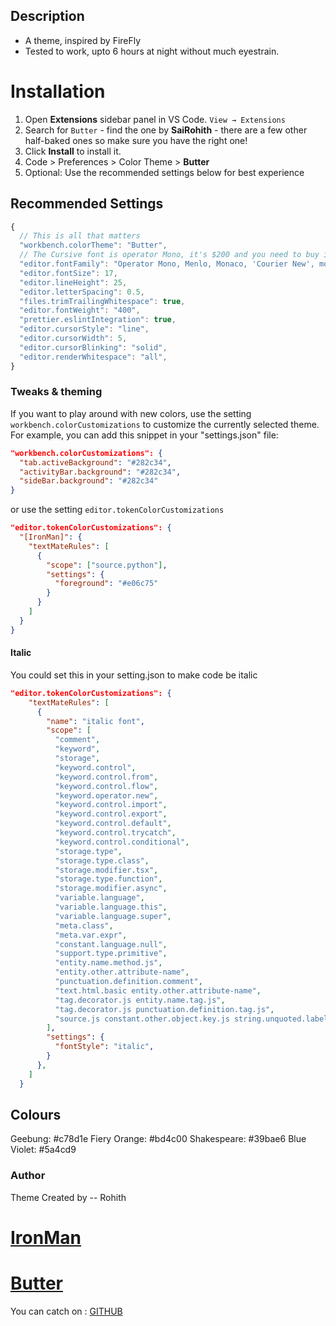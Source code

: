 ## Description

 * A theme, inspired by FireFly
 * Tested to work, upto 6 hours at night without much eyestrain.

# Installation

1. Open **Extensions** sidebar panel in VS Code. `View → Extensions`
2. Search for `Butter` - find the one by **SaiRohith** - there are a few other half-baked ones so make sure you have the right one!
3. Click **Install** to install it.
4. Code > Preferences > Color Theme > **Butter**
5. Optional: Use the recommended settings below for best experience

## Recommended Settings

```js
{
  // This is all that matters
  "workbench.colorTheme": "Butter",
  // The Cursive font is operator Mono, it's $200 and you need to buy it to get the cursive. Dank Mono or Victor Mono are good alternatives 
  "editor.fontFamily": "Operator Mono, Menlo, Monaco, 'Courier New', monospace, 'cascadia code'",
  "editor.fontSize": 17,
  "editor.lineHeight": 25,
  "editor.letterSpacing": 0.5,
  "files.trimTrailingWhitespace": true,
  "editor.fontWeight": "400",
  "prettier.eslintIntegration": true,
  "editor.cursorStyle": "line",
  "editor.cursorWidth": 5,
  "editor.cursorBlinking": "solid",
  "editor.renderWhitespace": "all",
}
```
### Tweaks & theming

If you want to play around with new colors, use the setting
`workbench.colorCustomizations` to customize the currently selected theme. For
example, you can add this snippet in your "settings.json" file:

```json
"workbench.colorCustomizations": {
  "tab.activeBackground": "#282c34",
  "activityBar.background": "#282c34",
  "sideBar.background": "#282c34"
}
```

or use the setting `editor.tokenColorCustomizations`

```json
"editor.tokenColorCustomizations": {
  "[IronMan]": {
    "textMateRules": [
      {
        "scope": ["source.python"],
        "settings": {
          "foreground": "#e06c75"
        }
      }
    ]
  }
}
```
#### Italic 
You could set this in your setting.json to make code be italic
```json
"editor.tokenColorCustomizations": {
    "textMateRules": [
      {
        "name": "italic font",
        "scope": [
          "comment",
          "keyword",
          "storage",
          "keyword.control",
          "keyword.control.from",
          "keyword.control.flow",
          "keyword.operator.new",
          "keyword.control.import",
          "keyword.control.export",
          "keyword.control.default",
          "keyword.control.trycatch",
          "keyword.control.conditional",
          "storage.type",
          "storage.type.class",
          "storage.modifier.tsx",
          "storage.type.function",
          "storage.modifier.async",
          "variable.language",
          "variable.language.this",
          "variable.language.super",
          "meta.class",
          "meta.var.expr",
          "constant.language.null",
          "support.type.primitive",
          "entity.name.method.js",
          "entity.other.attribute-name",
          "punctuation.definition.comment",
          "text.html.basic entity.other.attribute-name",
          "tag.decorator.js entity.name.tag.js",
          "tag.decorator.js punctuation.definition.tag.js",
          "source.js constant.other.object.key.js string.unquoted.label.js",
        ],
        "settings": {
          "fontStyle": "italic",
        }
      },
    ]
  }
```

## Colours
Geebung: #c78d1e
Fiery Orange: #bd4c00
Shakespeare: #39bae6
Blue Violet: #5a4cd9

### Author

Theme Created by -- Rohith

# [IronMan](https://marketplace.visualstudio.com/items?itemName=SaiRohith.Jarvis)
# [Butter](https://marketplace.visualstudio.com/items?itemName=SaiRohith.DarkButter)

  You can catch on :  [GITHUB](https://github.com/rohith1125)




